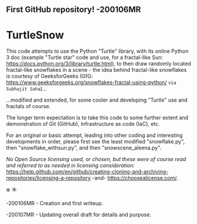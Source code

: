 ## First GitHub repository!  -200106MR
# TurtleSnow

This code attempts to use the Python "Turtle" library, with its online Python 3 doc (example "Turtle star" code and use, for a fractal-like Sun:  https://docs.python.org/3/library/turtle.html), to then draw randomly located fractal-like snowflakes in a scene - the idea behind fractal-like snowflakes is courtesy of GeeksforGeeks (GfG:  https://www.geeksforgeeks.org/snowflakes-fractal-using-python/ `via Subhajit Saha`)...  

...modified and extended, for some cooler and developing "Turtle" use and fractals of course.

The longer term expectation is to take this code to some further extent and demonstration of Git (GitHub), Infrastructure as code (IaC), etc.

For an original or basic attempt, leading into other coding and interesting developments in order, please first see the least modified  "snowflake.py", then "snowflake_withsun.py", and then "snowscene_aleena.py". 

*No Open Source licensing used, or chosen, but these were of course read and referred to as needed in licensing consideration:*  https://help.github.com/en/github/creating-cloning-and-archiving-repositories/licensing-a-repository -and- https://choosealicense.com/.

:snowflake: :sunny:

-200106MR - Creation and first writeup.

-200107MR - Updating overall draft for details and purpose.
